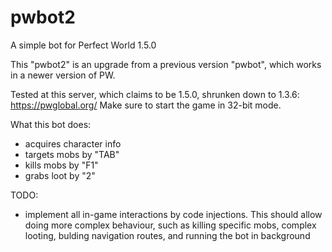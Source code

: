 # pwbot2
A simple bot for Perfect World 1.5.0

This "pwbot2" is an upgrade from a previous version "pwbot", which works in a newer version of PW.

Tested at this server, which claims to be 1.5.0, shrunken down to 1.3.6: https://pwglobal.org/
Make sure to start the game in 32-bit mode.

What this bot does:
- acquires character info
- targets mobs by "TAB"
- kills mobs by "F1"
- grabs loot by "2"

TODO:
- implement all in-game interactions by code injections. This should allow doing more complex behaviour, such as killing specific mobs, complex looting, bulding navigation routes, and running the bot in background
